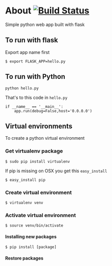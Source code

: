 # About [![Build Status](https://travis-ci.org/7in14/pk-python.svg?branch=master)](https://travis-ci.org/7in14/pk-python)
Simple python web app built with flask

## To run with flask
Export app name first
```
$ export FLASK_APP=hello.py
```
## To run with Python
```
python hello.py
```
That's to this code in `hello.py`
```
if __name__ == '__main__':
    app.run(debug=False,host='0.0.0.0')
```


## Virtual environments
To create a python virtual environment

### Get virtualenv package
```
$ sudo pip install virtualenv
```
If pip is missing on OSX you get this `easy_install`
```
$ easy_install pip
```

### Create virtual environment
```
$ virtualenv venv
```

### Activate virtual environment
```
$ source venv/bin/activate
```

#### Installing new packages
```
$ pip install [package]
```

#### Restore packages
